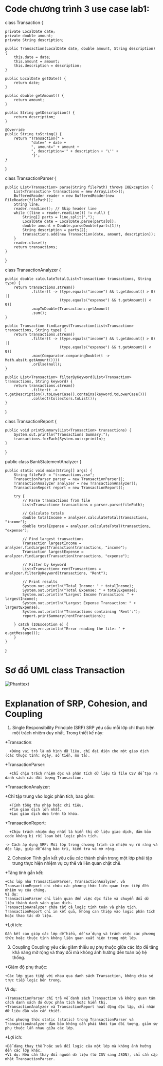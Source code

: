 
# Code chương trình 3 use case lab1:

class Transaction {

    private LocalDate date;
    private double amount;
    private String description;

    public Transaction(LocalDate date, double amount, String description) {
        this.date = date;
        this.amount = amount;
        this.description = description;
    }

    public LocalDate getDate() {
        return date;
    }

    public double getAmount() {
        return amount;
    }

    public String getDescription() {
        return description;
    }

    @Override
    public String toString() {
        return "Transaction{" +
                "date=" + date +
                ", amount=" + amount +
                ", description='" + description + '\'' +
                '}';
    }
}

class TransactionParser {

    public List<Transaction> parse(String filePath) throws IOException {
        List<Transaction> transactions = new ArrayList<>();
        BufferedReader reader = new BufferedReader(new FileReader(filePath));
        String line;
        reader.readLine(); // Skip header line
        while ((line = reader.readLine()) != null) {
            String[] parts = line.split(",");
            LocalDate date = LocalDate.parse(parts[0]);
            double amount = Double.parseDouble(parts[1]);
            String description = parts[2];
            transactions.add(new Transaction(date, amount, description));
        }
        reader.close();
        return transactions;
    }
}


class TransactionAnalyzer {

    public double calculateTotal(List<Transaction> transactions, String type) {
        return transactions.stream()
                .filter(t -> (type.equals("income") && t.getAmount() > 0) || 
                             (type.equals("expense") && t.getAmount() < 0))
                .mapToDouble(Transaction::getAmount)
                .sum();
    }

    public Transaction findLargestTransaction(List<Transaction> transactions, String type) {
        return transactions.stream()
                .filter(t -> (type.equals("income") && t.getAmount() > 0) || 
                             (type.equals("expense") && t.getAmount() < 0))
                .max(Comparator.comparingDouble(t -> Math.abs(t.getAmount())))
                .orElse(null);
    }

    public List<Transaction> filterByKeyword(List<Transaction> transactions, String keyword) {
        return transactions.stream()
                .filter(t -> t.getDescription().toLowerCase().contains(keyword.toLowerCase()))
                .collect(Collectors.toList());
    }
}


class TransactionReport { 

    public void printSummary(List<Transaction> transactions) {
        System.out.println("Transactions Summary:");
        transactions.forEach(System.out::println);
    }
}

public class BankStatementAnalyzer {

    public static void main(String[] args) {
        String filePath = "transactions.csv";
        TransactionParser parser = new TransactionParser();
        TransactionAnalyzer analyzer = new TransactionAnalyzer();
        TransactionReport report = new TransactionReport();

        try {
            // Parse transactions from file
            List<Transaction> transactions = parser.parse(filePath);

            // Calculate totals
            double totalIncome = analyzer.calculateTotal(transactions, "income");
            double totalExpense = analyzer.calculateTotal(transactions, "expense");

            // Find largest transactions
            Transaction largestIncome = analyzer.findLargestTransaction(transactions, "income");
            Transaction largestExpense = analyzer.findLargestTransaction(transactions, "expense");

            // Filter by keyword
            List<Transaction> rentTransactions = analyzer.filterByKeyword(transactions, "Rent");

            // Print results
            System.out.println("Total Income: " + totalIncome);
            System.out.println("Total Expense: " + totalExpense);
            System.out.println("Largest Income Transaction: " + largestIncome);
            System.out.println("Largest Expense Transaction: " + largestExpense);
            System.out.println("Transactions containing 'Rent':");
            report.printSummary(rentTransactions);

        } catch (IOException e) {
            System.err.println("Error reading the file: " + e.getMessage());
        }
    }
}

# Sơ đồ UML class Transaction
![Phanttext](https://www.planttext.com/api/plantuml/png/d9F1JiCm38RlUOgefrRgNW2XQKFSs65YapYR9YiHQL8bhb10F1a77ebN8CaANKeafjqYs__dtxRozV6viWW6XquIqaYmbkuDA0ksGQ4LUIEKBXWWfrTqenkGj_uTOj3fGQ6FCZqyoXXYt3P6z47dupiqGhK-dW3BEQkcCr9DSvmgW5gEGL9MCpCXiOwKcFfr50KJB2P7M-_fjD7R5epb9evC-_Wk3qBoBU3Jv2Eq5XQlJuTQPd5h1TAz_W2zssQGtkzU8yWIfpgRHTOKNS-JljDS1w7O1apBBPuql0YQN3kYfKHkRjmTTm_Qi7EWpzoz-D9BbdJFUsrmtBdNucxeEZ3k_xPLuFsv7bqibibCNbiSZrcGp76ozJ0c4yNHQQwU5iRd_2UYMXM4hBXY_Zjz0m00__y30000)

# Explanation of SRP, Cohesion, and Coupling

1. Single Responsibility Principle (SRP)
SRP yêu cầu mỗi lớp chỉ thực hiện một trách nhiệm duy nhất. Trong thiết kế này:

+Transaction:

      +Đóng vai trò là mô hình dữ liệu, chỉ đại diện cho một giao dịch (các thuộc tính: ngày, số tiền, mô tả).
  
+TransactionParser:

      +Chỉ chịu trách nhiệm đọc và phân tích dữ liệu từ file CSV để tạo ra danh sách các đối tượng Transaction.
  
+TransactionAnalyzer:

+Chỉ tập trung vào logic phân tích, bao gồm:

      +Tính tổng thu nhập hoặc chi tiêu.
      +Tìm giao dịch lớn nhất.
      +Lọc giao dịch dựa trên từ khóa.
  
+TransactionReport:

      +Chịu trách nhiệm duy nhất là hiển thị dữ liệu giao dịch, đảm bảo code không bị rối loạn bởi logic phân tích.
  
    -> Cách áp dụng SRP: Mỗi lớp trong chương trình có nhiệm vụ rõ ràng và độc lập, giúp dễ dàng bảo trì, kiểm tra và mở rộng.


2. Cohesion
Tính gắn kết yêu cầu các thành phần trong một lớp phải tập trung thực hiện nhiệm vụ cụ thể và liên quan chặt chẽ.

+Tăng tính gắn kết:

    +Các lớp như TransactionParser, TransactionAnalyzer, và TransactionReport chỉ chứa các phương thức liên quan trực tiếp đến nhiệm vụ của chúng.
    Ví dụ:
    TransactionParser chỉ liên quan đến việc đọc file và chuyển đổi dữ liệu thành danh sách giao dịch.
    TransactionAnalyzer chứa tất cả logic tính toán và phân tích.
    TransactionReport chỉ in kết quả, không can thiệp vào logic phân tích hoặc thao tác dữ liệu.
+Lợi ích:

    Gắn kết cao giúp các lớp dễ hiểu, dễ sử dụng và tránh việc các phương thức hoặc thuộc tính không liên quan xuất hiện trong một lớp.


3. Coupling
Coupling yêu cầu giảm thiểu sự phụ thuộc giữa các lớp để tăng khả năng mở rộng và thay đổi mà không ảnh hưởng đến toàn bộ hệ thống.

+Giảm độ phụ thuộc:

    +Các lớp giao tiếp với nhau qua danh sách Transaction, không chia sẻ trực tiếp logic bên trong.
    
Ví dụ:

    +TransactionParser chỉ trả về danh sách Transaction và không quan tâm cách danh sách đó được phân tích hoặc hiển thị.
    +TransactionAnalyzer và TransactionReport hoạt động độc lập, chỉ nhận dữ liệu đầu vào cần thiết.
    
    +Các phương thức static (static) trong TransactionParser và TransactionAnalyzer đảm bảo không cần phải khởi tạo đối tượng, giảm sự phụ thuộc lẫn nhau giữa các lớp.

+Lợi ích:

    +Dễ dàng thay thế hoặc sửa đổi logic của một lớp mà không ảnh hưởng đến các lớp khác.
    +Ví dụ: Nếu cần thay đổi nguồn dữ liệu (từ CSV sang JSON), chỉ cần cập nhật TransactionParser.

